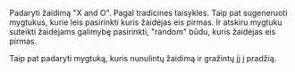 Padaryti žaidimą "X and O". Pagal tradicines taisykles. Taip pat sugeneruoti mygtukus, kurie leis pasirinkti kuris žaidėjas eis pirmas. Ir atskiru mygtuku suteikti žaidėjams galimybę pasirinkti, "random" būdu, kuris žaidėjas eis pirmas. 

Taip pat padaryti mygtuką, kuris nunulintų žaidimą ir gražintų jį į pradžią. 
